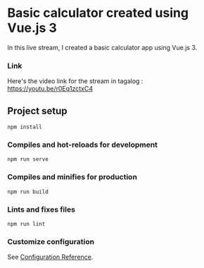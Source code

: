 # Basic calculator created using Vue.js 3
In this live stream, I created a basic calculator app using Vue.js 3.

### Link
Here's the video link for the stream in tagalog : https://youtu.be/r0Eq1zctxC4

## Project setup
```
npm install
```

### Compiles and hot-reloads for development
```
npm run serve
```

### Compiles and minifies for production
```
npm run build
```

### Lints and fixes files
```
npm run lint
```

### Customize configuration
See [Configuration Reference](https://cli.vuejs.org/config/).
